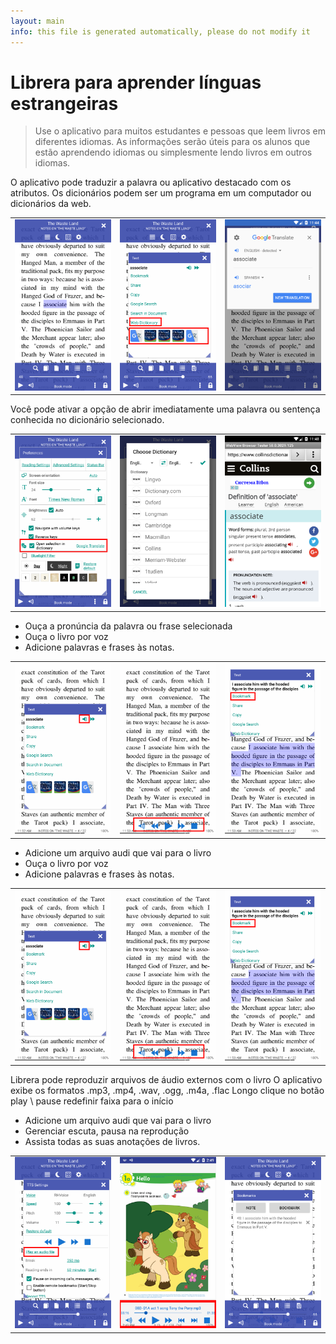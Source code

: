 ```yaml
---
layout: main
info: this file is generated automatically, please do not modify it
---
```


# Librera para aprender línguas estrangeiras

> Use o aplicativo para muitos estudantes e pessoas que leem livros em diferentes idiomas.
As informações serão úteis para os alunos que estão aprendendo idiomas ou simplesmente lendo livros em outros idiomas.

O aplicativo pode traduzir a palavra ou aplicativo destacado com os atributos.
Os dicionários podem ser um programa em um computador ou dicionários da web.

||||
|-|-|-|
|![](1.png)|![](2.png)|![](3.png)|

Você pode ativar a opção de abrir imediatamente uma palavra ou sentença conhecida no dicionário selecionado.

||||
|-|-|-|
|![](4.png)|![](5.png)|![](6.png)|

* Ouça a pronúncia da palavra ou frase selecionada
* Ouça o livro por voz
* Adicione palavras e frases às notas.

||||
|-|-|-|
|![](7.png)|![](8.png)|![](9.png)|

* Adicione um arquivo audi que vai para o livro
* Ouça o livro por voz
* Adicione palavras e frases às notas.

||||
|-|-|-|
|![](7.png)|![](8.png)|![](9.png)|

Librera pode reproduzir arquivos de áudio externos com o livro
O aplicativo exibe os formatos .mp3, .mp4, .wav, .ogg, .m4a, .flac
Longo clique no botão play \ pause redefinir faixa para o início

* Adicione um arquivo audi que vai para o livro
* Gerenciar escuta, pausa na reprodução
* Assista todas as suas anotações de livros.

||||
|-|-|-|
|![](10.png)|![](11.png)|![](12.png)|
